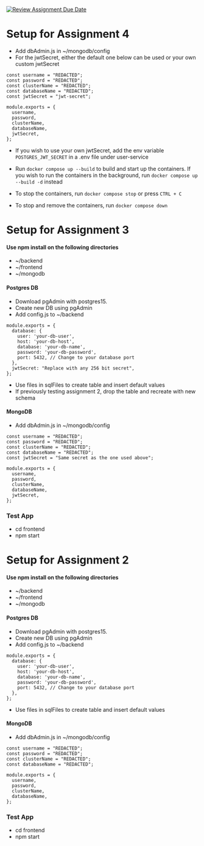 [![Review Assignment Due Date](https://classroom.github.com/assets/deadline-readme-button-24ddc0f5d75046c5622901739e7c5dd533143b0c8e959d652212380cedb1ea36.svg)](https://classroom.github.com/a/6BOvYMwN)

# Setup for Assignment 4

- Add dbAdmin.js in ~/mongodb/config
- For the jwtSecret, either the default one below can be used or your own custom jwtSecret

```
const username = "REDACTED";
const password = "REDACTED";
const clusterName = "REDACTED";
const databaseName = "REDACTED";
const jwtSecret = "jwt-secret";

module.exports = {
  username,
  password,
  clusterName,
  databaseName,
  jwtSecret,
};
```

- If you wish to use your own jwtSecret, add the env variable `POSTGRES_JWT_SECRET` in a .env file under user-service 

- Run `docker compose up --build` to build and start up the containers. If you wish to run the containers in the background, run `docker compose up --build -d` instead
- To stop the containers, run `docker compose stop` or press `CTRL + C`
- To stop and remove the containers, run `docker compose down`


# Setup for Assignment 3

#### Use npm install on the following directories

- ~/backend
- ~/frontend
- ~/mongodb

#### Postgres DB

- Download pgAdmin with postgres15.
- Create new DB using pgAdmin
- Add config.js to ~/backend

```
module.exports = {
  database: {
    user: 'your-db-user',
    host: 'your-db-host',
    database: 'your-db-name',
    password: 'your-db-password',
    port: 5432, // Change to your database port
  },
  jwtSecret: "Replace with any 256 bit secret",
};
```

- Use files in sqlFiles to create table and insert default values
- If previously testing assignment 2, drop the table and recreate with new schema

#### MongoDB

- Add dbAdmin.js in ~/mongodb/config

```
const username = "REDACTED";
const password = "REDACTED";
const clusterName = "REDACTED";
const databaseName = "REDACTED";
const jwtSecret = "Same secret as the one used above";

module.exports = {
  username,
  password,
  clusterName,
  databaseName,
  jwtSecret,
};
```

### Test App

- cd frontend
- npm start

# Setup for Assignment 2

#### Use npm install on the following directories

- ~/backend
- ~/frontend
- ~/mongodb

#### Postgres DB

- Download pgAdmin with postgres15.
- Create new DB using pgAdmin
- Add config.js to ~/backend

```
module.exports = {
  database: {
    user: 'your-db-user',
    host: 'your-db-host',
    database: 'your-db-name',
    password: 'your-db-password',
    port: 5432, // Change to your database port
  },
};
```

- Use files in sqlFiles to create table and insert default values

#### MongoDB

- Add dbAdmin.js in ~/mongodb/config

```
const username = "REDACTED";
const password = "REDACTED";
const clusterName = "REDACTED";
const databaseName = "REDACTED";

module.exports = {
  username,
  password,
  clusterName,
  databaseName,
};
```

### Test App

- cd frontend
- npm start
